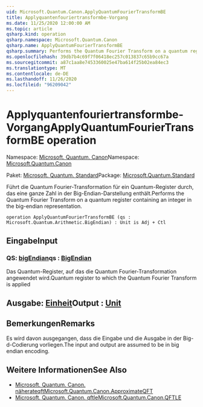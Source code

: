 ```yaml
---
uid: Microsoft.Quantum.Canon.ApplyQuantumFourierTransformBE
title: Applyquantenfouriertransformbe-Vorgang
ms.date: 11/25/2020 12:00:00 AM
ms.topic: article
qsharp.kind: operation
qsharp.namespace: Microsoft.Quantum.Canon
qsharp.name: ApplyQuantumFourierTransformBE
qsharp.summary: Performs the Quantum Fourier Transform on a quantum register containing an integer in the big-endian representation.
ms.openlocfilehash: 39db7b4c69f7f06418ec257c013837c65b9cc67a
ms.sourcegitcommit: a87c1aa8e7453360025e47ba614f25b02ea84ec3
ms.translationtype: MT
ms.contentlocale: de-DE
ms.lasthandoff: 11/26/2020
ms.locfileid: "96209042"
---
```

# <a name="applyquantumfouriertransformbe-operation"></a><span data-ttu-id="5e063-102">Applyquantenfouriertransformbe-Vorgang</span><span class="sxs-lookup"><span data-stu-id="5e063-102">ApplyQuantumFourierTransformBE operation</span></span>

<span data-ttu-id="5e063-103">Namespace: [Microsoft. Quantum. Canon](xref:Microsoft.Quantum.Canon)</span><span class="sxs-lookup"><span data-stu-id="5e063-103">Namespace: [Microsoft.Quantum.Canon](xref:Microsoft.Quantum.Canon)</span></span>

<span data-ttu-id="5e063-104">Paket: [Microsoft. Quantum. Standard](https://nuget.org/packages/Microsoft.Quantum.Standard)</span><span class="sxs-lookup"><span data-stu-id="5e063-104">Package: [Microsoft.Quantum.Standard](https://nuget.org/packages/Microsoft.Quantum.Standard)</span></span>


<span data-ttu-id="5e063-105">Führt die Quantum Fourier-Transformation für ein Quantum-Register durch, das eine ganze Zahl in der Big-Endian-Darstellung enthält.</span><span class="sxs-lookup"><span data-stu-id="5e063-105">Performs the Quantum Fourier Transform on a quantum register containing an integer in the big-endian representation.</span></span>

```qsharp
operation ApplyQuantumFourierTransformBE (qs : Microsoft.Quantum.Arithmetic.BigEndian) : Unit is Adj + Ctl
```


## <a name="input"></a><span data-ttu-id="5e063-106">Eingabe</span><span class="sxs-lookup"><span data-stu-id="5e063-106">Input</span></span>

### <a name="qs--bigendian"></a><span data-ttu-id="5e063-107">QS: [bigEndian](xref:Microsoft.Quantum.Arithmetic.BigEndian)</span><span class="sxs-lookup"><span data-stu-id="5e063-107">qs : [BigEndian](xref:Microsoft.Quantum.Arithmetic.BigEndian)</span></span>

<span data-ttu-id="5e063-108">Das Quantum-Register, auf das die Quantum Fourier-Transformation angewendet wird.</span><span class="sxs-lookup"><span data-stu-id="5e063-108">Quantum register to which the Quantum Fourier Transform is applied</span></span>



## <a name="output--unit"></a><span data-ttu-id="5e063-109">Ausgabe: [Einheit](xref:microsoft.quantum.lang-ref.unit)</span><span class="sxs-lookup"><span data-stu-id="5e063-109">Output : [Unit](xref:microsoft.quantum.lang-ref.unit)</span></span>



## <a name="remarks"></a><span data-ttu-id="5e063-110">Bemerkungen</span><span class="sxs-lookup"><span data-stu-id="5e063-110">Remarks</span></span>

<span data-ttu-id="5e063-111">Es wird davon ausgegangen, dass die Eingabe und die Ausgabe in der Big-d-Codierung vorliegen.</span><span class="sxs-lookup"><span data-stu-id="5e063-111">The input and output are assumed to be in big endian encoding.</span></span>

## <a name="see-also"></a><span data-ttu-id="5e063-112">Weitere Informationen</span><span class="sxs-lookup"><span data-stu-id="5e063-112">See Also</span></span>

- [<span data-ttu-id="5e063-113">Microsoft. Quantum. Canon. näherateqft</span><span class="sxs-lookup"><span data-stu-id="5e063-113">Microsoft.Quantum.Canon.ApproximateQFT</span></span>](xref:Microsoft.Quantum.Canon.ApproximateQFT)
- [<span data-ttu-id="5e063-114">Microsoft. Quantum. Canon. qftle</span><span class="sxs-lookup"><span data-stu-id="5e063-114">Microsoft.Quantum.Canon.QFTLE</span></span>](xref:Microsoft.Quantum.Canon.QFTLE)